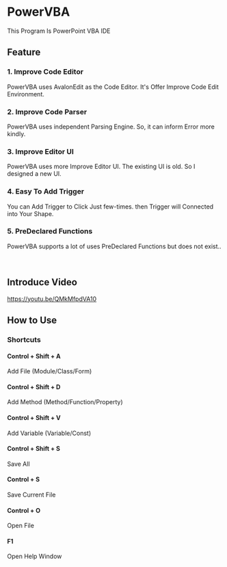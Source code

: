 # PowerVBA

This Program Is PowerPoint VBA IDE

## Feature

### 1. Improve Code Editor
PowerVBA uses AvalonEdit as the Code Editor. It's Offer Improve Code Edit Environment.

### 2. Improve Code Parser
PowerVBA uses independent Parsing Engine. So, it can inform Error more kindly.

### 3. Improve Editor UI
PowerVBA uses more Improve Editor UI. The existing UI is old. So I designed a new UI.

### 4. Easy To Add Trigger
You can Add Trigger to Click Just few-times. then Trigger will Connected into Your Shape.

### 5. PreDeclared Functions
PowerVBA supports a lot of uses PreDeclared Functions but does not exist..
<br><br><br>


## Introduce Video

https://youtu.be/QMkMfpdVA10


## How to Use

### Shortcuts

#### Control + Shift + A
Add File (Module/Class/Form)

#### Control + Shift + D
Add Method (Method/Function/Property)

#### Control + Shift + V
Add Variable (Variable/Const)

#### Control + Shift + S
Save All

#### Control + S
Save Current File

#### Control + O
Open File

#### F1
Open Help Window
